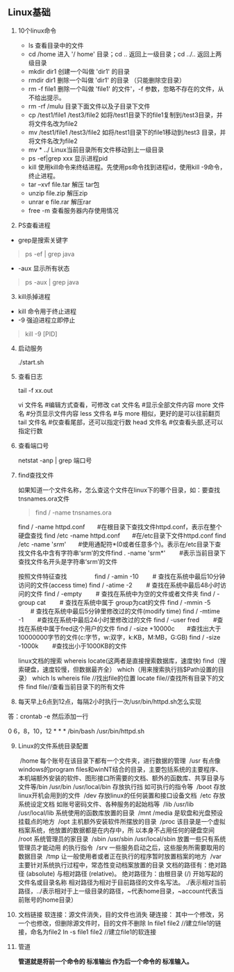 ## Linux基础

1. 10个linux命令

   - ls 查看目录中的文件
   - cd /home 进入 '/ home' 目录；cd .. 返回上一级目录；cd ../.. 返回上两级目录
   - mkdir dir1 创建一个叫做 'dir1' 的目录
   - rmdir dir1 删除一个叫做 'dir1' 的目录 （只能删除空目录）
   - rm -f file1 删除一个叫做 'file1' 的文件'，-f 参数，忽略不存在的文件，从不给出提示。
   - rm -rf /mulu 目录下面文件以及子目录下文件
   - cp /test1/file1 /test3/file2 如将/test1目录下的file1复制到/test3目录，并将文件名改为file2
   - mv /test1/file1 /test3/file2 如将/test1目录下的file1移动到/test3 目录，并将文件名改为file2
   - mv * ../ Linux当前目录所有文件移动到上一级目录
   - ps -ef|grep xxx 显示进程pid
   - kill 使用kill命令来终结进程。先使用ps命令找到进程id，使用kill -9命令，终止进程。
   - tar –xvf file.tar 解压 tar包
   - unzip file.zip 解压zip
   - unrar e file.rar 解压rar
   - free -m 查看服务器内存使用情况

2.  PS查看进程

   - grep是搜索关键字

   > ps -ef | grep java

   - -aux 显示所有状态

   > ps -aux | grep java

3.  kill杀掉进程

   - kill 命令用于终止进程
   - -9 强迫进程立即停止

   > kill -9 [PID]

4. 启动服务

   ./start.sh

5. 查看日志

   tail -f xx.out

   vi 文件名 #编辑方式查看，可修改
   cat 文件名 #显示全部文件内容
   more 文件名 #分页显示文件内容
   less 文件名 #与 more 相似，更好的是可以往前翻页
   tail 文件名 #仅查看尾部，还可以指定行数
   head 文件名 #仅查看头部,还可以指定行数

6. 查看端口号

   netstat -anp | grep 端口号

7. find查找文件

   如果知道一个文件名称，怎么查这个文件在linux下的哪个目录，如：要查找tnsnames.ora文件

   > find / -name tnsnames.ora

   find / -name httpd.conf　　#在根目录下查找文件httpd.conf，表示在整个硬盘查找
   find /etc -name httpd.conf　　#在/etc目录下文件httpd.conf
   find /etc -name '*srm*'　　#使用通配符*(0或者任意多个)。表示在/etc目录下查找文件名中含有字符串‘srm’的文件find . -name 'srm*' 　　#表示当前目录下查找文件名开头是字符串‘srm’的文件

   按照文件特征查找 　　　　
   find / -amin -10 　　# 查找在系统中最后10分钟访问的文件(access time)
   find / -atime -2　　 # 查找在系统中最后48小时访问的文件
   find / -empty 　　# 查找在系统中为空的文件或者文件夹
   find / -group cat 　　# 查找在系统中属于 group为cat的文件
   find / -mmin -5 　　# 查找在系统中最后5分钟里修改过的文件(modify time)
   find / -mtime -1 　　#查找在系统中最后24小时里修改过的文件
   find / -user fred 　　#查找在系统中属于fred这个用户的文件
   find / -size +10000c　　#查找出大于10000000字节的文件(c:字节，w:双字，k:KB，M:MB，G:GB)
   find / -size -1000k 　　#查找出小于1000KB的文件

   linux文档的搜索
   whereis  locate(这两者是直接搜索数据库，速度快) find（搜索硬盘，速度较慢，但数据最齐全） which（用来搜索执行挡$Path设置的目录）
   which ls
   whereis file //找出file的位置
   locate file//查找所有目录下的文件
   find file//查看当前目录下的所有文件

8.  每天早上6点到12点，每隔2小时执行一次/usr/bin/httpd.sh怎么实现

   答：crontab -e 然后添加一行

   0 6，8，10，12 * * * /bin/bash /usr/bin/httpd.sh

9. Linux的文件系统目录配置

   ​	/home  每个账号在该目录下都有一个文件夹，进行数据的管理
   ​        /usr 有点像windows的program files和winNT结合的目录，主要包括系统的主要程序、本机端额外安装的软件、图形接口所需要的文档、额外的函数库、共享目录与文件等
   ​        /bin  /usr/bin  /usr/local/bin 存放执行挡  如可执行的指令等
   ​        /boot 存放linux开机会用到的文件
   ​        /dev 存放linux的任何装置和接口设备文档
   ​        /etc 存放系统设定文档 如账号密码文件、各种服务的起始档等
   ​        /lib  /usr/lib /usr/local/lib 系统使用的函数库放置的目录
   ​        /mnt /media 是软盘和光盘预设挂载点的地方
   ​        /opt 主机额外安装软件所摆放的目录
   ​        /proc 该目录是一个虚拟档案系统，他放置的数据都是在内存中，所         以本身不占用任何的硬盘空间
   ​        /root 系统管理员的家目录
   ​        /sbin  /usr/sbin  /usr/local/sbin 放置一些只有系统管理员才能动用          的执行指令
   ​        /srv 一些服务启动之后，这些服务所需要取用的数据目录
   ​        /tmp 让一般使用者或者正在执行的程序暂时放置档案的地方
   ​        /var  主要针对系统执行过程中，常态性变动档案放置的目录
   文档的路径有：绝对路径 (absolute) 与相对路径 (relative)。
   绝对路径为：由根目录 (/) 开始写起的文件名或目录名称
   相对路径为相对于目前路径的文件名写法。 ./表示相对当前路径，../表示相对于上一级目录的路径，~代表home目录，~account代表当前账号的home目录）

10.  文档链接
    软连接：源文件消失，目的文件也消失
    硬连接： 其中一个修改，另一个也修改，但删除源文件时，目的文件不删除
    In file1 file2 //建立file1的链接，命名为file2
    In -s file1 file2 //建立file1的软连接

11. 管道

    **管道就是将前一个命令的 标准输出 作为后一个命令的 标准输入。**








